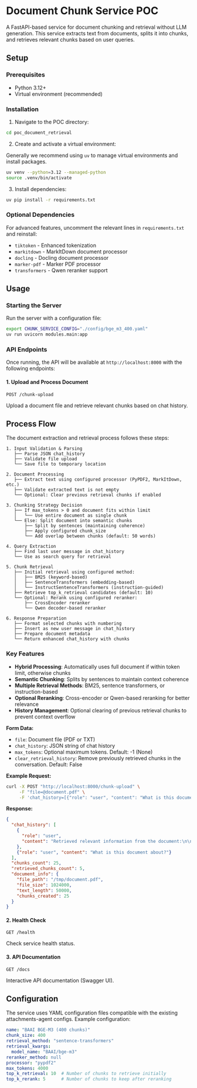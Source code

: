 # Document Chunk Service POC

A FastAPI-based service for document chunking and retrieval without LLM generation. This service extracts text from documents, splits it into chunks, and retrieves relevant chunks based on user queries.

## Setup

### Prerequisites

- Python 3.12+
- Virtual environment (recommended)

### Installation

1. Navigate to the POC directory:
```bash
cd poc_document_retrieval
```

2. Create and activate a virtual environment:

Generally we recommend using `uv` to manage virtual environments and install packages.

```bash
uv venv --python=3.12 --managed-python
source .venv/bin/activate
```

3. Install dependencies:
```bash
uv pip install -r requirements.txt
```

### Optional Dependencies
For advanced features, uncomment the relevant lines in `requirements.txt` and reinstall:
- `tiktoken` - Enhanced tokenization
- `markitdown` - MarkItDown document processor
- `docling` - Docling document processor
- `marker-pdf` - Marker PDF processor
- `transformers` - Qwen reranker support

## Usage

### Starting the Server

Run the server with a configuration file:

```bash
export CHUNK_SERVICE_CONFIG="./config/bge_m3_400.yaml"
uv run uvicorn modules.main:app
```

### API Endpoints

Once running, the API will be available at `http://localhost:8000` with the following endpoints:

#### 1. Upload and Process Document
`POST /chunk-upload`

Upload a document file and retrieve relevant chunks based on chat history.

## Process Flow

The document extraction and retrieval process follows these steps:

```
1. Input Validation & Parsing
   ├── Parse JSON chat_history
   ├── Validate file upload
   └── Save file to temporary location

2. Document Processing
   ├── Extract text using configured processor (PyPDF2, MarkItDown, etc.)
   ├── Validate extracted text is not empty
   └── Optional: Clear previous retrieval chunks if enabled

3. Chunking Strategy Decision
   ├── If max_tokens > 0 and document fits within limit
   │   └── Use entire document as single chunk
   └── Else: Split document into semantic chunks
       ├── Split by sentences (maintaining coherence)
       ├── Apply configured chunk_size
       └── Add overlap between chunks (default: 50 words)

4. Query Extraction
   ├── Find last user message in chat_history
   └── Use as search query for retrieval

5. Chunk Retrieval
   ├── Initial retrieval using configured method:
   │   ├── BM25 (keyword-based)
   │   ├── SentenceTransformers (embedding-based)
   │   └── InstructSentenceTransformers (instruction-guided)
   ├── Retrieve top_k_retrieval candidates (default: 10)
   └── Optional: Rerank using configured reranker:
       ├── CrossEncoder reranker
       └── Qwen decoder-based reranker

6. Response Preparation
   ├── Format selected chunks with numbering
   ├── Insert as new user message in chat_history
   ├── Prepare document metadata
   └── Return enhanced chat_history with chunks
```

### Key Features

- **Hybrid Processing**: Automatically uses full document if within token limit, otherwise chunks
- **Semantic Chunking**: Splits by sentences to maintain context coherence
- **Multiple Retrieval Methods**: BM25, sentence transformers, or instruction-based
- **Optional Reranking**: Cross-encoder or Qwen-based reranking for better relevance
- **History Management**: Optional clearing of previous retrieval chunks to prevent context overflow

**Form Data:**
- `file`: Document file (PDF or TXT)
- `chat_history`: JSON string of chat history
- `max_tokens`: Optional maximum tokens. Default: -1 (None)
- `clear_retrieval_history`: Remove previously retrieved chunks in the conversation. Default: False

**Example Request:**
```bash
curl -X POST "http://localhost:8000/chunk-upload" \
     -F "file=@document.pdf" \
     -F 'chat_history=[{"role": "user", "content": "What is this document about?"}]'
```

**Response:**
```json
{
  "chat_history": [
    {
      "role": "user", 
      "content": "Retrieved relevant information from the document:\n\nChunk 1:\n[retrieved content]"
    },
    {"role": "user", "content": "What is this document about?"}
  ],
  "chunks_count": 25,
  "retrieved_chunks_count": 5,
  "document_info": {
    "file_path": "/tmp/document.pdf",
    "file_size": 1024000,
    "text_length": 50000,
    "chunks_created": 25
  }
}
```

#### 2. Health Check
`GET /health`

Check service health status.

#### 3. API Documentation
`GET /docs`

Interactive API documentation (Swagger UI).

## Configuration

The service uses YAML configuration files compatible with the existing attachments-agent configs. Example configuration:

```yaml
name: "BAAI BGE-M3 (400 chunks)"
chunk_size: 400
retrieval_method: "sentence-transformers"
retrieval_kwargs:
  model_name: "BAAI/bge-m3"
reranker_method: null
processor: "pypdf2"
max_tokens: 4000
top_k_retrieval: 10  # Number of chunks to retrieve initially
top_k_rerank: 5      # Number of chunks to keep after reranking
```